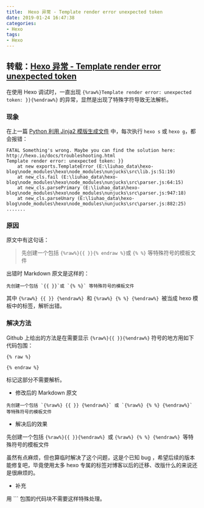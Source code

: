 ```yaml
---
title:  Hexo 异常 - Template render error unexpected token
date: 2019-01-24 16:47:38
categories:
- Hexo
tags:
- Hexo
---
```


## 转载：[Hexo 异常 - Template render error unexpected token](https://hoxis.github.io/hexo-unexpected-token.html)

在使用 Hexo 调试时，一直出现 `{%raw%}Template render error: unexpected token: }}{%endraw%}` 的异常，显然是出现了特殊字符导致无法解析。

<!--more-->

### 现象

在上一篇 [Python 利用 Jinja2 模版生成文件](https://hoxis.github.io/python-jinja2.html) 中，每次执行 `hexo s` 或 `hexo g`，都会报错：

```
FATAL Something's wrong. Maybe you can find the solution here: http://hexo.io/docs/troubleshooting.html
Template render error: unexpected token: }}
    at new exports.TemplateError (E:\liuhao_data\hexo-blog\node_modules\hexo\node_modules\nunjucks\src\lib.js:51:19)
    at new_cls.fail (E:\liuhao_data\hexo-blog\node_modules\hexo\node_modules\nunjucks\src\parser.js:64:15)
    at new_cls.parsePrimary (E:\liuhao_data\hexo-blog\node_modules\hexo\node_modules\nunjucks\src\parser.js:947:18)
    at new_cls.parseUnary (E:\liuhao_data\hexo-blog\node_modules\hexo\node_modules\nunjucks\src\parser.js:882:25)
.......
```

### 原因

原文中有这句话：

> 先创建一个包括 `{%raw%}{{ }}{% endraw %}`或 `{% %}` 等特殊符号的模板文件

出错时 Markdown 原文是这样的：

```
先创建一个包括 `{{ }}`或 `{% %}` 等特殊符号的模板文件
```

其中 `{%raw%} {{ }} {%endraw%} `和 `{%raw%} {% %} {%endraw%} `被当成 hexo 模板中的标签，解析出错。

### 解决方法

Github 上给出的方法是在需要显示 `{%raw%}{{ }}{%endraw%}` 符号的地方用如下代码包围：

```
{% raw %}

{% endraw %}
```

标记这部分不需要解析。

- 修改后的 Markdown 原文

```
先创建一个包括 `{%raw%} {{ }} {%endraw%}` 或 `{%raw%} {% %} {%endraw%}` 等特殊符号的模板文件
```

- 解决后的效果

先创建一个包括 `{%raw%}{{ }}{%endraw%} `或 `{%raw%} {% %} {%endraw%} `等特殊符号的模板文件

虽然有点麻烦，但也算临时解决了这个问题，这是个已知 bug ，希望后续的版本能修复吧，毕竟使用太多 hexo 专属的标签对博客以后的迁移、改版什么的来说还是很麻烦的。

- 补充

用 ``` 包围的代码块不需要这样特殊处理。